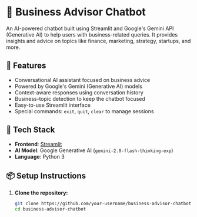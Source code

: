 # 💼 Business Advisor Chatbot

An AI-powered chatbot built using Streamlit and Google's Gemini API (Generative AI) to help users with business-related queries. It provides insights and advice on topics like finance, marketing, strategy, startups, and more.

## 🚀 Features

- Conversational AI assistant focused on business advice
- Powered by Google's Gemini (Generative AI) models
- Context-aware responses using conversation history
- Business-topic detection to keep the chatbot focused
- Easy-to-use Streamlit interface
- Special commands: `exit`, `quit`, `clear` to manage sessions

## 🧠 Tech Stack

- **Frontend**: [Streamlit](https://streamlit.io/)
- **AI Model**: Google Generative AI (`gemini-2.0-flash-thinking-exp`)
- **Language**: Python 3

## 📦 Setup Instructions

1. **Clone the repository:**

   ```bash
   git clone https://github.com/your-username/business-advisor-chatbot.git
   cd business-advisor-chatbot
